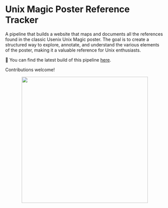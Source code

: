 # Unix Magic Poster Reference Tracker

A pipeline that builds a website that maps and documents all the references
found in the classic Usenix Unix Magic poster. The goal is to create a
structured way to explore, annotate, and understand the various elements of the
poster, making it a valuable reference for Unix enthusiasts.

🔗 You can find the latest build of this pipeline [here](https://drio.github.io/unixmagic/).

Contributions welcome!

<div align="center">
<img src="static/ump.png" width="400">
</div>

